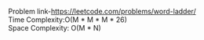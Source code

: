 Problem link-https://leetcode.com/problems/word-ladder/ </br>
Time Complexity:O(M * M * M * 26) </br>
Space Complexity: O(M * N)
